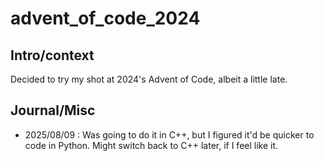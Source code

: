 # advent_of_code_2024

## Intro/context
Decided to try my shot at 2024's Advent of Code, albeit a little late.

## Journal/Misc
- 2025/08/09 : Was going to do it in C++, but I figured it'd be quicker to code in Python.
Might switch back to C++ later, if I feel like it. 
